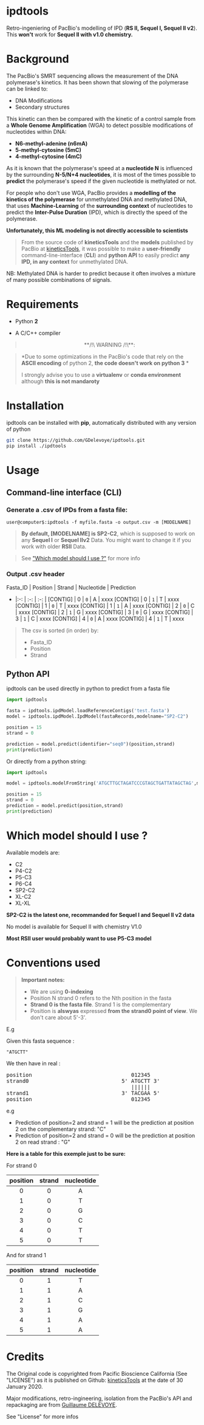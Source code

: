 # ipdtools

Retro-ingeniering of PacBio's modelling of IPD (**RS II, Sequel I, Sequel II v2**). This **won't** work for **Sequel II with v1.0 chemistry.**

# Background

The PacBio's SMRT sequencing allows the measurement of the DNA polymerase's kinetics. It has been shown that slowing of the polymerase can be linked to:

- DNA Modifications
- Secondary structures

This kinetic can then be compared with the kinetic of a control sample from a **Whole Genome Amplification** (WGA) to detect possible modifications of nucleotides within DNA:

- **N6-methyl-adenine (n6mA)**
- **5-methyl-cytosine (5mC)**
- **4-methyl-cytosine (4mC)**

As it is known that the polymerase's speed at a **nucleotide N** is influenced by the surrounding **N-5/N+4 nucleotides**, it is most of the times possible to **predict** the polymerase's speed if the given nucleotide is methylated or not.

  For people who don't use WGA, PacBio provides a **modelling of the kinetics of the polymerase** for unmethylated DNA and methylated DNA, that uses **Machine-Learning** of the **surrounding context** of nucleotides to predict the **Inter-Pulse Duration** (IPD), which is directly the speed of the polymerase.

  **Unfortunately, this ML modeling is not directly accessible to scientists**

> From the source code of **kineticsTools** and the **models** published by PacBio at [kineticsTools](https://github.com/PacificBiosciences/kineticsTools), it was possible to make a **user-friendly** command-line-interface (**CLI**) and **python API** to easily predict **any IPD, in any context** for unmethylated DNA.

NB: Methylated DNA is harder to predict because it often involves a mixture of many possible combinations of signals.


# Requirements

- Python **2**

- A C/C++ compiler

> <center>**/!\ WARNING /!\**:</center>

>
> *Due to some optimizations in the PacBio's code that rely on the **ASCII encoding** of python 2, **the code doesn't work on python 3** *
>
> I strongly advise you to use a **virtualenv** or **conda environment** although **this is not mandaroty**

# Installation

ipdtools can be installed with **pip**, automatically distributed with any version of python

```bash
git clone https://github.com/GDelevoye/ipdtools.git
pip install ./ipdtools
```

# Usage

## Command-line interface (CLI)

### Generate a .csv of IPDs from a fasta file:

```
user@computer$:ipdtools -f myfile.fasta -o output.csv -m [MODELNAME]
```

> **By default, [MODELNAME]  is SP2-C2**, which is supposed to work on any **Sequel I** or **Sequel IIv2** Data. You might want to change it if you work with older **RSII** Data.

> See ["Which model should I use ?"](#whichmodel) for more info


### Output .csv header

Fasta_ID | Position | Strand | Nucleotide | Prediction
- |:-: | :-: | :-: |
[CONTIG] | 0 | `0` | A | xxxx
[CONTIG] | 0 | `1` | T | xxxx
[CONTIG] | 1 | `0` | T | xxxx
[CONTIG] | 1 | `1` | A | xxxx
[CONTIG] | 2 | `0` | C | xxxx
[CONTIG] | 2 | `1` | G | xxxx
[CONTIG] | 3 | `0` | G | xxxx
[CONTIG] | 3 | `1` | C | xxxx
[CONTIG] | 4 | `0` | A | xxxx
[CONTIG] | 4 | `1` | T | xxxx

> The csv is sorted (in order) by:
> * Fasta_ID
> * Position
> * Strand

## Python API

ipdtools can be used directly in python to predict from a fasta file


```python
import ipdtools

fasta = ipdtools.ipdModel.loadReferenceContigs('test.fasta')
model = ipdtools.ipdModel.IpdModel(fastaRecords,modelname="SP2-C2")

position = 15
strand = 0

prediction = model.predict(identifier="seq0")(position,strand)
print(prediction)
```

Or directly from a python string:

```python
import ipdtools

model = ipdtools.modelFromString('ATGCTTGCTAGATCCCGTAGCTGATTATAGCTAG',modelname="SP2-C2")

position = 15
strand = 0
prediction = model.predict(position,strand)
print(prediction)
```

#  <a name="whichmodel"></a> Which model should I use ?

Available models are:

* C2
* P4-C2
* P5-C3
* P6-C4
* SP2-C2
* XL-C2
* XL-XL

**SP2-C2 is the latest one, recommanded for Sequel I and Sequel II v2 data**

No model is available for Sequel II with chemistry V1.0

**Most RSII user would probably want to use P5-C3 model**

# Conventions used

> **Important notes:**
> - We are using **0-indexing**
> - Position N strand 0 refers to the Nth position in the fasta
> - **Strand 0 is the fasta file**. Strand 1 is the complementary
> - Position is **alswyas** expressed **from the strand0 point of view**. We don't care about 5'-3'.

E.g

Given this fasta sequence :

```console
"ATGCTT"
```
We then have in real :

<pre>
position                               012345
strand0                             5' ATGCTT 3'
                                       ||||||
strand1                             3' TACGAA 5'
position                               012345
</pre>

e.g

- Prediction of position=2 and strand = 1 will be the prediction at position 2 on the complementary strand: "C"
- Prediction of position=2 and strand = 0 will be the prediction at position 2 on read strand : "G"

**Here is a table for this exemple just to be sure:**

For strand 0

position | strand | nucleotide |
:-:|:-:|:-:|
0|0|A
1|0|T
2|0|G
3|0|C
4|0|T
5|0|T

And for strand 1

position | strand | nucleotide |
:-:|:-:|:-:|
0|1|T
1|1|A
2|1|C
3|1|G
4|1|A
5|1|A


# Credits

The Original code is copyrighted from Pacific Bioscience California (See "LICENSE") as it is published on Github:  [kineticsTools](https://github.com/PacificBiosciences/kineticsTools) at the date of 30 January 2020.

Major modifications, retro-ingineering, isolation from the PacBio's API and repackaging are from [Guillaume DELEVOYE](https://github.com/GDelevoye).

See "License" for more infos
